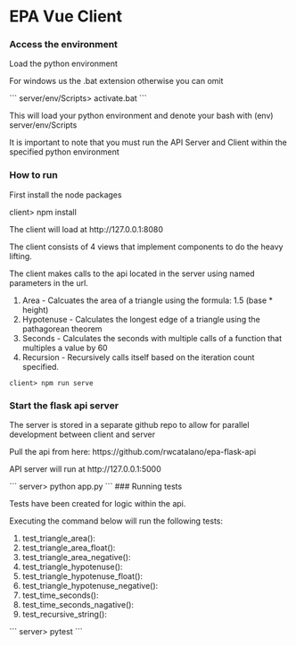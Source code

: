 # EPA Vue Client

### Access the environment
<p>Load the python environment</p>
<p>For windows us the .bat extension otherwise you can omit</p>
```
server/env/Scripts> activate.bat
```
<p>This will load your python environment and denote your bash with (env) server/env/Scripts</p>
<p>It is important to note that you must run the API Server and Client within the specified python environment</p>

### How to run
First install the node packages
<p>client> npm install</p>

<p>The client will load at http://127.0.0.1:8080</p>

<p>The client consists of 4 views that implement components to do the heavy lifting.</p>
<p>The client makes calls to the api located in the server using named parameters in the url.</p>

<ol>
  <li>Area - Calcuates the area of a triangle using the formula: 1.5 (base * height)</li>
  <li>Hypotenuse - Calculates the longest edge of a triangle using the pathagorean theorem</li>
  <li>Seconds - Calculates the seconds with multiple calls of a function that multiples a value by 60</li>
  <li>Recursion - Recursively calls itself based on the iteration count specified.</li>
</ol>

```
client> npm run serve
```

### Start the flask api server
<p>The server is stored in a separate github repo to allow for parallel development between client and server</p>
<p>Pull the api from here: https://github.com/rwcatalano/epa-flask-api</p>
<p>API server will run at http://127.0.0.1:5000</p>
```
server> python app.py
```
### Running tests
<p>Tests have been created for logic within the api.</p>
<p>Executing the command below will run the following tests:</p>
<ol>
  <li>test_triangle_area():</li>
  <li>test_triangle_area_float():</li>
  <li>test_triangle_area_negative():</li>
  <li>test_triangle_hypotenuse():</li>
  <li>test_triangle_hypotenuse_float():</li>
  <li>test_triangle_hypotenuse_negative():</li>
  <li>test_time_seconds():</li>
  <li>test_time_seconds_nagative():</li>
  <li>test_recursive_string():</li>
</ol>
```
server> pytest
```

